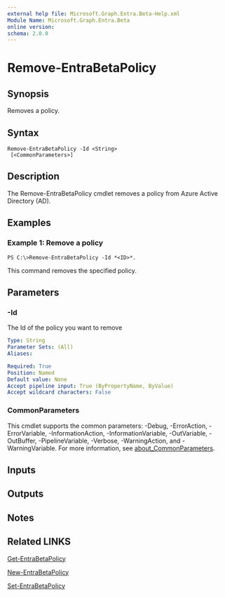 ```yaml
---
external help file: Microsoft.Graph.Entra.Beta-Help.xml
Module Name: Microsoft.Graph.Entra.Beta
online version:
schema: 2.0.0
---
```


# Remove-EntraBetaPolicy

## Synopsis
Removes a policy.

## Syntax

```
Remove-EntraBetaPolicy -Id <String> 
 [<CommonParameters>]
```

## Description
The Remove-EntraBetaPolicy cmdlet removes a policy from Azure Active Directory (AD).

## Examples

### Example 1: Remove a policy
```
PS C:\>Remove-EntraBetaPolicy -Id *<ID>*.
```

This command removes the specified policy.

## Parameters



### -Id
The Id of the policy you want to remove

```yaml
Type: String
Parameter Sets: (All)
Aliases:

Required: True
Position: Named
Default value: None
Accept pipeline input: True (ByPropertyName, ByValue)
Accept wildcard characters: False
```

### CommonParameters
This cmdlet supports the common parameters: -Debug, -ErrorAction, -ErrorVariable, -InformationAction, -InformationVariable, -OutVariable, -OutBuffer, -PipelineVariable, -Verbose, -WarningAction, and -WarningVariable. For more information, see [about_CommonParameters](https://go.microsoft.com/fwlink/?LinkID=113216).

## Inputs

## Outputs

## Notes

## Related LINKS

[Get-EntraBetaPolicy]()

[New-EntraBetaPolicy]()

[Set-EntraBetaPolicy]()


